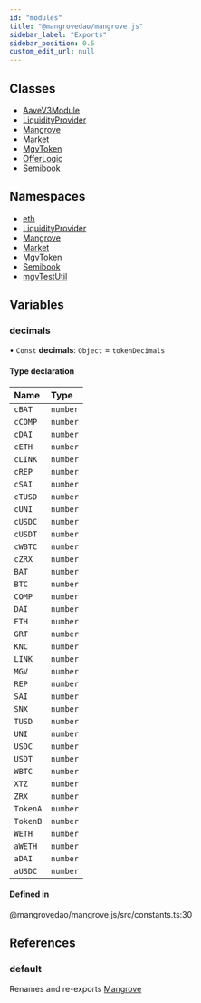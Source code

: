 ```yaml
---
id: "modules"
title: "@mangrovedao/mangrove.js"
sidebar_label: "Exports"
sidebar_position: 0.5
custom_edit_url: null
---
```


## Classes

- [AaveV3Module](classes/AaveV3Module.md)
- [LiquidityProvider](classes/LiquidityProvider.md)
- [Mangrove](classes/Mangrove.md)
- [Market](classes/Market.md)
- [MgvToken](classes/MgvToken.md)
- [OfferLogic](classes/OfferLogic.md)
- [Semibook](classes/Semibook.md)

## Namespaces

- [eth](namespaces/eth.md)
- [LiquidityProvider](namespaces/LiquidityProvider-1.md)
- [Mangrove](namespaces/Mangrove-1.md)
- [Market](namespaces/Market-1.md)
- [MgvToken](namespaces/MgvToken-1.md)
- [Semibook](namespaces/Semibook-1.md)
- [mgvTestUtil](namespaces/mgvTestUtil.md)

## Variables

### <a id="decimals" name="decimals"></a> decimals

• `Const` **decimals**: `Object` = `tokenDecimals`

#### Type declaration

| Name | Type |
| :------ | :------ |
| `cBAT` | `number` |
| `cCOMP` | `number` |
| `cDAI` | `number` |
| `cETH` | `number` |
| `cLINK` | `number` |
| `cREP` | `number` |
| `cSAI` | `number` |
| `cTUSD` | `number` |
| `cUNI` | `number` |
| `cUSDC` | `number` |
| `cUSDT` | `number` |
| `cWBTC` | `number` |
| `cZRX` | `number` |
| `BAT` | `number` |
| `BTC` | `number` |
| `COMP` | `number` |
| `DAI` | `number` |
| `ETH` | `number` |
| `GRT` | `number` |
| `KNC` | `number` |
| `LINK` | `number` |
| `MGV` | `number` |
| `REP` | `number` |
| `SAI` | `number` |
| `SNX` | `number` |
| `TUSD` | `number` |
| `UNI` | `number` |
| `USDC` | `number` |
| `USDT` | `number` |
| `WBTC` | `number` |
| `XTZ` | `number` |
| `ZRX` | `number` |
| `TokenA` | `number` |
| `TokenB` | `number` |
| `WETH` | `number` |
| `aWETH` | `number` |
| `aDAI` | `number` |
| `aUSDC` | `number` |

#### Defined in

@mangrovedao/mangrove.js/src/constants.ts:30

## References

### <a id="default" name="default"></a> default

Renames and re-exports [Mangrove](classes/Mangrove.md)
